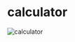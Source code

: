 # calculator
![calculator](https://user-images.githubusercontent.com/46781379/62634242-be76d000-b95f-11e9-8175-8100fb184b27.png)
